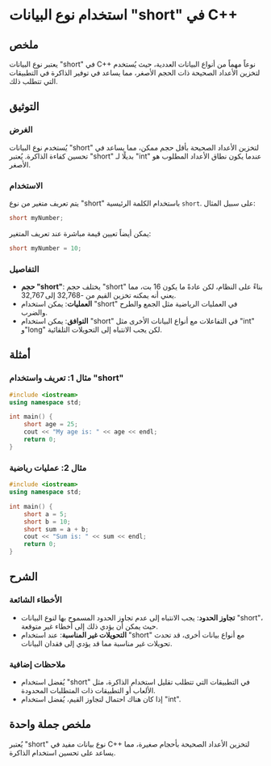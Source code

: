 <!--
Meta Description: # استخدام نوع البيانات "short" في C++ ## ملخص يعتبر نوع البيانات "short" في C++ نوعاً مهماً من أنواع البيانات العددية، حيث يُستخدم لتخزين الأعداد الصح...
Meta Keywords: short, استخدام, البيانات, نوع, مما
-->

# استخدام نوع البيانات "short" في C++

## ملخص
يعتبر نوع البيانات "short" في C++ نوعاً مهماً من أنواع البيانات العددية، حيث يُستخدم لتخزين الأعداد الصحيحة ذات الحجم الأصغر، مما يساعد في توفير الذاكرة في التطبيقات التي تتطلب ذلك.

## التوثيق
### الغرض
يُستخدم نوع البيانات "short" لتخزين الأعداد الصحيحة بأقل حجم ممكن، مما يساعد في تحسين كفاءة الذاكرة. يُعتبر "short" بديلًا لـ "int" عندما يكون نطاق الأعداد المطلوب هو الأصغر.

### الاستخدام
يتم تعريف متغير من نوع "short" باستخدام الكلمة الرئيسية `short`. على سبيل المثال:

```cpp
short myNumber;
```

يمكن أيضاً تعيين قيمة مباشرة عند تعريف المتغير:

```cpp
short myNumber = 10;
```

### التفاصيل
- **حجم "short"**: يختلف حجم "short" بناءً على النظام، لكن عادةً ما يكون 16 بت، مما يعني أنه يمكنه تخزين القيم من -32,768 إلى 32,767.
- **العمليات**: يمكن استخدام "short" في العمليات الرياضية مثل الجمع والطرح والضرب.
- **التوافق**: يمكن استخدام "short" في التفاعلات مع أنواع البيانات الأخرى مثل "int" و"long" لكن يجب الانتباه إلى التحويلات التلقائية.

## أمثلة
### مثال 1: تعريف واستخدام "short"
```cpp
#include <iostream>
using namespace std;

int main() {
    short age = 25;
    cout << "My age is: " << age << endl;
    return 0;
}
```

### مثال 2: عمليات رياضية
```cpp
#include <iostream>
using namespace std;

int main() {
    short a = 5;
    short b = 10;
    short sum = a + b;
    cout << "Sum is: " << sum << endl;
    return 0;
}
```

## الشرح
### الأخطاء الشائعة
- **تجاوز الحدود**: يجب الانتباه إلى عدم تجاوز الحدود المسموح بها لنوع البيانات "short"، حيث يمكن أن يؤدي ذلك إلى أخطاء غير متوقعة.
- **التحويلات غير المناسبة**: عند استخدام "short" مع أنواع بيانات أخرى، قد تحدث تحويلات غير مناسبة مما قد يؤدي إلى فقدان البيانات.

### ملاحظات إضافية
- يُفضل استخدام "short" في التطبيقات التي تتطلب تقليل استخدام الذاكرة، مثل الألعاب أو التطبيقات ذات المتطلبات المحدودة.
- إذا كان هناك احتمال لتجاوز القيم، يُفضل استخدام "int".

## ملخص جملة واحدة
يُعتبر "short" نوع بيانات مفيد في C++ لتخزين الأعداد الصحيحة بأحجام صغيرة، مما يساعد على تحسين استخدام الذاكرة.